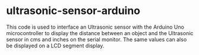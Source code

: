 # ultrasonic-sensor-arduino

This code is used to interface an Ultrasonic sensor with the Arduino Uno microcontroller to display the distance between an object and the Ultrasonic sensor in cms and inches on the serial monitor. The same values can also be displayed on a LCD segment display.
